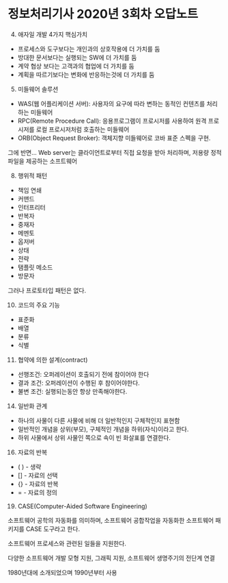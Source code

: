# 정보처리기사 2020년 3회차 오답노트



4) 애자일 개발 4가지 핵심가치

- 프로세스와 도구보다는 개인과의 상호작용에 더 가치를 둠
- 방대한 문서보다는 실행되는 SW에 더 가치를 둠
- 계약 협상 보다는 고객과의 협업에 더 가치를 둠
- 계획을 따르기보다는 변화에 반응하는것에 더 가치를 둠



5)  미들웨어 솔루션

- WAS(웹 어플리케이션 서버): 사용자의 요구에 따라 변하는 동적인 컨텐츠를 처리하는 미들웨어
- RPC(Remote Procedure Call): 응용프로그램이 프로시저를 사용하여 원격 프로시저를 로컬 프로시저처럼 호출하는 미들웨어
- ORB(Object Request Broker): 객체지향 미들웨어로 코바 표준 스펙을 구현. 



그에 반면... Web server는 클라이언트로부터 직접 요청을 받아 처리하며, 저용량 정적 파일을 제공하는 소프트웨어



8) 행위적 패턴

- 책임 연쇄
- 커맨드
- 인터프리터
- 반복자
- 중재자
- 메멘토
- 옵저버
- 상태
- 전략
- 탬플릿 메소드
- 방문자

그러나 프로토타입 패턴은 없다.



10) 코드의 주요 기능

- 표준화
- 배열
- 분류
- 식별



11) 협약에 의한 설계(contract)

- 선행조건: 오퍼레이션이 호출되기 전에 참이어야 한다
- 결과 조건: 오퍼레이션이 수행된 후 참이어야한다.
- 불변 조건: 실행되는동안 항상 만족해야한다.



14) 일반화 관계

- 하나의 사물이 다른 사물에 비해 더 일반적인지 구체적인지 표현함
- 일반적인 개념을 상위(부모), 구체적인 개념을 하위(자식)이라고 한다.
- 하위 사물에서 상위 사물인 쪽으로 속이 빈 화살표를 연결한다.



16) 자료의 반복

- ( ) - 생략
- [] - 자료의 선택
- {} - 자료의 반복
- = - 자료의 정의



19) CASE(Computer-Aided Software Engineering)

소프트웨어 공학의 자동화를 의미하며, 소프트웨어 공합작업을 자동화한 소프트웨어 패키지를 CASE 도구라고 한다.

소프트웨어 프로세스와 관련된 일들을 지원한다.

다양한 소프트웨어 개발 모형 지원, 그래픽 지원, 소프트웨어 생명주기의 전단계 연결

1980년대에 소개되었으며 1990년부터 사용
